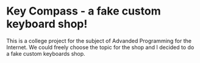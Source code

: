 # Key Compass - a fake custom keyboard shop!

This is a college project for the subject of Advanded Programming for the Internet. We could freely choose the topic for the shop and I decided to do a fake custom keyboards shop.